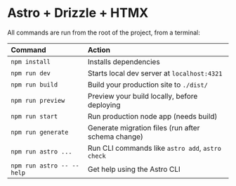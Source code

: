 # Astro + Drizzle + HTMX

All commands are run from the root of the project, from a terminal:

| Command                   | Action                                             |
| :------------------------ | :------------------------------------------------- |
| `npm install`             | Installs dependencies                              |
| `npm run dev`             | Starts local dev server at `localhost:4321`        |
| `npm run build`           | Build your production site to `./dist/`            |
| `npm run preview`         | Preview your build locally, before deploying       |
| `npm run start`           | Run production node app (needs build)              |
| `npm run generate`        | Generate migration files (run after schema change) |
| `npm run astro ...`       | Run CLI commands like `astro add`, `astro check`   |
| `npm run astro -- --help` | Get help using the Astro CLI                       |
